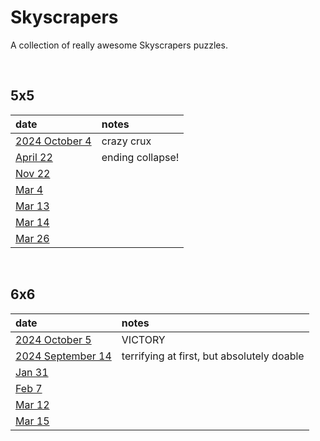 # Skyscrapers

A collection of really awesome Skyscrapers puzzles.


<br>


## 5x5

| date | notes |
| :--- | :---- |
| [2024 October 4](https://www.brainbashers.com/p961237) | crazy crux |
| [April 22](https://www.brainbashers.com/p637037) | ending collapse! |
| [Nov 22](https://www.brainbashers.com/p228337)
| [Mar 4](https://www.brainbashers.com/showskyscrapers.asp?date=0304&size=5&diff=3) | |
| [Mar 13](https://www.brainbashers.com/showskyscrapers.asp?date=0313&size=5&diff=3) | |
| [Mar 14](https://www.brainbashers.com/showskyscrapers.asp?date=0314&size=5&diff=3) | |
| [Mar 26](https://www.brainbashers.com/showskyscrapers.asp?date=0326&size=5&diff=3) | |


<br>


## 6x6

| date | notes |
| :--- | :---- |
| [2024 October 5](https://www.brainbashers.com/p082457) | VICTORY |
| [2024 September 14](https://www.brainbashers.com/p330726) | terrifying at first, but absolutely doable |
| [Jan 31](https://www.brainbashers.com/showskyscrapers.asp?date=0131&size=6&diff=3) | |
| [Feb 7](https://www.brainbashers.com/showskyscrapers.asp?date=0207&size=6&diff=3) | |
| [Mar 12](https://www.brainbashers.com/showskyscrapers.asp?date=0312&size=6&diff=3) | |
| [Mar 15](https://www.brainbashers.com/showskyscrapers.asp?date=0315&size=6&diff=3) | |
